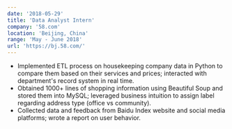 ```yaml
---
date: '2018-05-29'
title: 'Data Analyst Intern'
company: '58.com'
location: 'Beijing, China'
range: 'May - June 2018'
url: 'https://bj.58.com/'
---
```


- Implemented ETL process on housekeeping company data in Python to compare them based on their services and prices; interacted with department's record system in real time.
- Obtained 1000+ lines of shopping information using Beautiful Soup and stored them into MySQL; leveraged business intuition to assign label regarding address type (office vs community).
- Collected data and feedback from Baidu Index website and social media platforms; wrote a report on user behavior.
